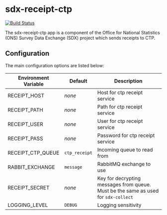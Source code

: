 # sdx-receipt-ctp

[![Build Status](https://travis-ci.org/ONSdigital/sdx-receipt-ctp.svg?branch=develop)](https://travis-ci.org/ONSdigital/sdx-receipt-ctp)

The sdx-receipt-ctp app is a component of the Office for National Statistics (ONS) Survey Data Exchange (SDX) project which sends receipts to CTP.

## Configuration

The main configuration options are listed below:

| Environment Variable            | Default       | Description
|---------------------------------|---------------|--------------
| RECEIPT_HOST                    | _none_        | Host for ctp receipt service
| RECEIPT_PATH                    | _none_        | Path for ctp receipt service
| RECEIPT_USER                    | _none_        | User for ctp receipt service
| RECEIPT_PASS                    | _none_        | Password for ctp receipt service
| RECEIPT_CTP_QUEUE               | `ctp_receipt` | Incoming queue to read from
| RABBIT_EXCHANGE                 | `message`     | RabbitMQ exchange to use
| RECEIPT_SECRET                  | _none_        | Key for decrypting messages from queue. Must be the same as used for ``sdx-collect``
| LOGGING_LEVEL                   | `DEBUG`       | Logging sensitivity
